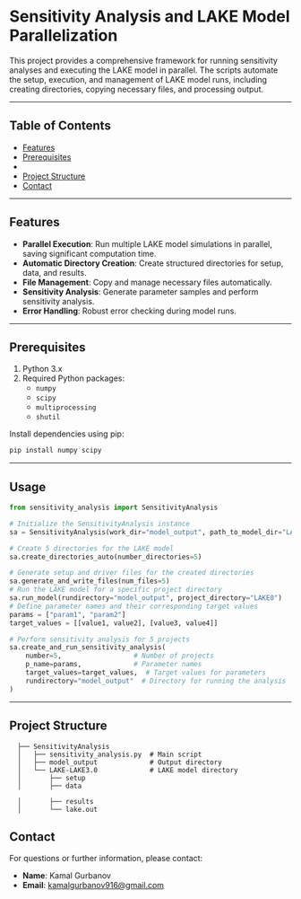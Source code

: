 # Sensitivity Analysis and LAKE Model Parallelization

This project provides a comprehensive framework for running sensitivity analyses and executing the LAKE model in parallel. The scripts automate the setup, execution, and management of LAKE model runs, including creating directories, copying necessary files, and processing output.

---

## Table of Contents
- [Features](#features)
- [Prerequisites](#prerequisites)
- 
- [Project Structure](#project-structure)
- [Contact](#contact)

---

## Features
- **Parallel Execution**: Run multiple LAKE model simulations in parallel, saving significant computation time.
- **Automatic Directory Creation**: Create structured directories for setup, data, and results.
- **File Management**: Copy and manage necessary files automatically.
- **Sensitivity Analysis**: Generate parameter samples and perform sensitivity analysis.
- **Error Handling**: Robust error checking during model runs.

---

## Prerequisites

1. Python 3.x
2. Required Python packages:
   - `numpy`
   - `scipy`
   - `multiprocessing`
   - `shutil`

Install dependencies using pip:
```bash
pip install numpy scipy

```

---

## Usage
```python
from sensitivity_analysis import SensitivityAnalysis

# Initialize the SensitivityAnalysis instance
sa = SensitivityAnalysis(work_dir="model_output", path_to_model_dir="LAKE-LAKE3.0")

# Create 5 directories for the LAKE model
sa.create_directories_auto(number_directories=5)

# Generate setup and driver files for the created directories
sa.generate_and_write_files(num_files=5)
# Run the LAKE model for a specific project directory
sa.run_model(rundirectory="model_output", project_directory="LAKE0")
# Define parameter names and their corresponding target values
params = ["param1", "param2"]
target_values = [[value1, value2], [value3, value4]]

# Perform sensitivity analysis for 5 projects
sa.create_and_run_sensitivity_analysis(
    number=5,                  # Number of projects
    p_name=params,             # Parameter names
    target_values=target_values,  # Target values for parameters
    rundirectory="model_output"  # Directory for running the analysis
)
```

---

## Project Structure
```
  ├── SensitivityAnalysis
  │   ├── sensitivity_analysis.py  # Main script
  │   ├── model_output             # Output directory
  │   └── LAKE-LAKE3.0             # LAKE model directory
  │       ├── setup
  │       ├── data

  │       ├── results
  │       └── lake.out
   ```
## Contact

For questions or further information, please contact:

- **Name**: Kamal Gurbanov  
- **Email**: [kamalgurbanov916@gmail.com](mailto:kamalgurbanov916@gmail.com)

